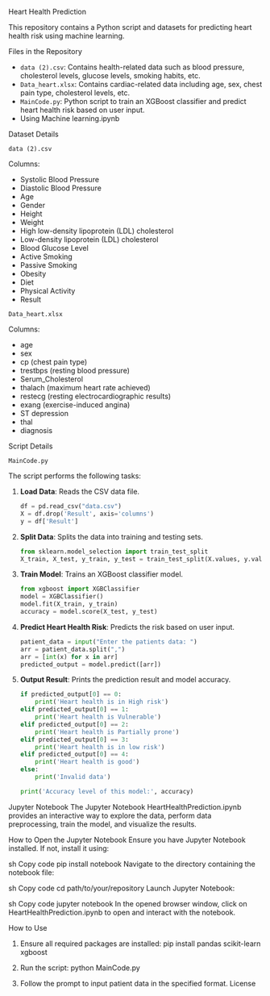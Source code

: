 Heart Health Prediction

This repository contains a Python script and datasets for predicting heart health risk using machine learning.

Files in the Repository

- `data (2).csv`: Contains health-related data such as blood pressure, cholesterol levels, glucose levels, smoking habits, etc.
- `Data_heart.xlsx`: Contains cardiac-related data including age, sex, chest pain type, cholesterol levels, etc.
- `MainCode.py`: Python script to train an XGBoost classifier and predict heart health risk based on user input.
- Using Machine learning.ipynb 

Dataset Details

`data (2).csv`

Columns:
- Systolic Blood Pressure
- Diastolic Blood Pressure
- Age
- Gender
- Height
- Weight
- High low-density lipoprotein (LDL) cholesterol
- Low-density lipoprotein (LDL) cholesterol
- Blood Glucose Level
- Active Smoking
- Passive Smoking
- Obesity
- Diet
- Physical Activity
- Result

`Data_heart.xlsx`

Columns:
- age
- sex
- cp (chest pain type)
- trestbps (resting blood pressure)
- Serum_Cholesterol
- thalach (maximum heart rate achieved)
- restecg (resting electrocardiographic results)
- exang (exercise-induced angina)
- ST depression
- thal
- diagnosis

Script Details

`MainCode.py`

The script performs the following tasks:
1. **Load Data**: Reads the CSV data file.
    ```python
    df = pd.read_csv("data.csv")
    X = df.drop('Result', axis='columns')
    y = df['Result']
    ```

2. **Split Data**: Splits the data into training and testing sets.
    ```python
    from sklearn.model_selection import train_test_split
    X_train, X_test, y_train, y_test = train_test_split(X.values, y.values, test_size=0.1)
    ```

3. **Train Model**: Trains an XGBoost classifier model.
    ```python
    from xgboost import XGBClassifier
    model = XGBClassifier()
    model.fit(X_train, y_train)
    accuracy = model.score(X_test, y_test)
    ```

4. **Predict Heart Health Risk**: Predicts the risk based on user input.
    ```python
    patient_data = input("Enter the patients data: ")
    arr = patient_data.split(",")
    arr = [int(x) for x in arr]
    predicted_output = model.predict([arr])
    ```

5. **Output Result**: Prints the prediction result and model accuracy.
    ```python
    if predicted_output[0] == 0:
        print('Heart health is in High risk')
    elif predicted_output[0] == 1:
        print('Heart health is Vulnerable')
    elif predicted_output[0] == 2:
        print('Heart health is Partially prone')
    elif predicted_output[0] == 3:
        print('Heart health is in low risk')
    elif predicted_output[0] == 4:
        print('Heart health is good')
    else:
        print('Invalid data')

    print('Accuracy level of this model:', accuracy)
    ```

Jupyter Notebook
The Jupyter Notebook HeartHealthPrediction.ipynb provides an interactive way to explore the data, perform data preprocessing, train the model, and visualize the results.

How to Open the Jupyter Notebook
Ensure you have Jupyter Notebook installed. If not, install it using:

sh
Copy code
pip install notebook
Navigate to the directory containing the notebook file:

sh
Copy code
cd path/to/your/repository
Launch Jupyter Notebook:

sh
Copy code
jupyter notebook
In the opened browser window, click on HeartHealthPrediction.ipynb to open and interact with the notebook.

How to Use

1. Ensure all required packages are installed:
   pip install pandas scikit-learn xgboost

2. Run the script:
   python MainCode.py

3. Follow the prompt to input patient data in the specified format.
License

